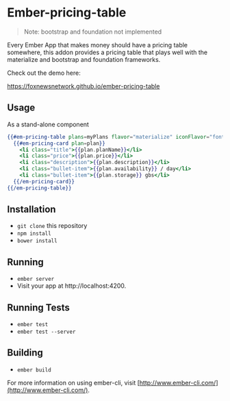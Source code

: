 # Ember-pricing-table

>Note: bootstrap and foundation not implemented

Every Ember App that makes money should have a pricing table somewhere, this addon provides a pricing table that plays well with the materialize and bootstrap and foundation frameworks. 

Check out the demo here:

https://foxnewsnetwork.github.io/ember-pricing-table

## Usage
As a stand-alone component
```handlebars
{{#em-pricing-table plans=myPlans flavor="materialize" iconFlavor="fontawesome" action="selectPlan" as |plan|}}
  {{#em-pricing-card plan=plan}}
    <li class="title">{{plan.planName}}</li>
    <li class="price">{{plan.price}}</li>
    <li class="description">{{plan.description}}</li>
    <li class="bullet-item">{{plan.availability}} / day</li>
    <li class="bullet-item">{{plan.storage}} gbs</li>
  {{/em-pricing-card}}
{{/em-pricing-table}}
```

## Installation

* `git clone` this repository
* `npm install`
* `bower install`

## Running

* `ember server`
* Visit your app at http://localhost:4200.

## Running Tests

* `ember test`
* `ember test --server`

## Building

* `ember build`

For more information on using ember-cli, visit [http://www.ember-cli.com/](http://www.ember-cli.com/).
